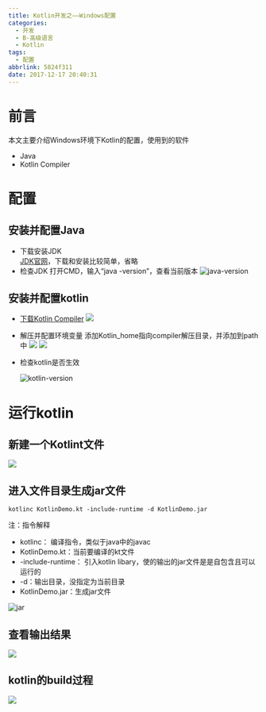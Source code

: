 ```yaml
---
title: Kotlin开发之——Windows配置
categories:
  - 开发
  - B-高级语言
  - Kotlin
tags:
  - 配置
abbrlink: 5824f311
date: 2017-12-17 20:40:31
---
```


# 前言
本文主要介绍Windows环境下Kotlin的配置，使用到的软件   

- Java
- Kotlin Compiler
<!--more-->
# 配置

## 安装并配置Java
- 下载安装JDK   
[JDK官网][1]，下载和安装比较简单，省略
- 检查JDK
打开CMD，输入“java -version”，查看当前版本
![java-version][2]
## 安装并配置kotlin
- [下载Kotlin Compiler][3]
![][4]
- 解压并配置环境变量
添加Kotlin_home指向compiler解压目录，并添加到path中
	![][5]
	![][6]
- 检查kotlin是否生效

	![kotlin-version][7]
# 运行kotlin
## 新建一个Kotlint文件
![][8]
## 进入文件目录生成jar文件

	kotlinc KotlinDemo.kt -include-runtime -d KotlinDemo.jar
注：指令解释

-  kotlinc： 编译指令，类似于java中的javac
- KotlinDemo.kt：当前要编译的kt文件
- -include-runtime： 引入kotlin libary，使的输出的jar文件是是自包含且可以运行的
- -d：输出目录，没指定为当前目录
- KotlinDemo.jar：生成jar文件

![jar][9]
## 查看输出结果
![][10]
## kotlin的build过程
![][11]


[1]: http://www.oracle.com/technetwork/java/javase/downloads/index.html
[2]: https://jsd.onmicrosoft.cn/gh/PGzxc/CDN/blog-image/jdk-version.png
[3]: https://kotlinlang.org/
[4]: https://jsd.onmicrosoft.cn/gh/PGzxc/CDN/blog-image/kotlin-compiler.png
[5]: https://jsd.onmicrosoft.cn/gh/PGzxc/CDN/blog-image/kotlin-home.png
[6]: https://jsd.onmicrosoft.cn/gh/PGzxc/CDN/blog-image/kotlin-home-bin.png
[7]: https://jsd.onmicrosoft.cn/gh/PGzxc/CDN/blog-image/kotliln-version.png
[8]: https://jsd.onmicrosoft.cn/gh/PGzxc/CDN/blog-image/kotlin-compiler-pro.png
[9]: https://jsd.onmicrosoft.cn/gh/PGzxc/CDN/blog-image/kotlin-compiler-jar.png
[10]: https://jsd.onmicrosoft.cn/gh/PGzxc/CDN/blog-image/kotlin-compiler-jar-run.png
[11]: https://jsd.onmicrosoft.cn/gh/PGzxc/CDN/blog-image/kotlin-build-process.png